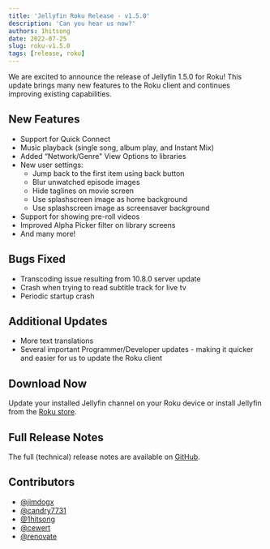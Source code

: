 ```yaml
---
title: 'Jellyfin Roku Release - v1.5.0'
description: 'Can you hear us now?'
authors: 1hitsong
date: 2022-07-25
slug: roku-v1.5.0
tags: [release, roku]
---
```


We are excited to announce the release of Jellyfin 1.5.0 for Roku! This update brings many new features to the Roku client and continues improving existing capabilities.

<!--truncate-->

## New Features

* Support for Quick Connect
* Music playback (single song, album play, and Instant Mix)
* Added “Network/Genre" View Options to libraries
* New user settings:
  * Jump back to the first item using back button
  * Blur unwatched episode images
  * Hide taglines on movie screen
  * Use splashscreen image as home background
  * Use splashscreen image as screensaver background
* Support for showing pre-roll videos
* Improved Alpha Picker filter on library screens
* And many more!

## Bugs Fixed

* Transcoding issue resulting from 10.8.0 server update
* Crash when trying to read subtitle track for live tv
* Periodic startup crash

## Additional Updates

* More text translations
* Several important Programmer/Developer updates - making it quicker and easier for us to update the Roku client

## Download Now

Update your installed Jellyfin channel on your Roku device or install Jellyfin from the [Roku store](https://channelstore.roku.com/details/592369/jellyfin).

## Full Release Notes

The full (technical) release notes are available on [GitHub](https://github.com/jellyfin/jellyfin-roku/releases/tag/v1.5.0).

## Contributors

* [@jimdogx](https://github.com/jimdogx)
* [@candry7731](https://github.com/candry7731)
* [@1hitsong](https://github.com/1hitsong)
* [@cewert](https://github.com/cewert)
* [@renovate](https://github.com/renovate)
